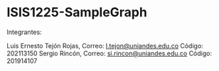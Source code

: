 # ISIS1225-SampleGraph

Integrantes: 

Luis Ernesto Tejón Rojas, Correo: l.tejon@uniandes.edu.co Código: 202113150 
Sergio Rincón, Correo: si.rincon@uniandes.edu.co Código: 201914107
